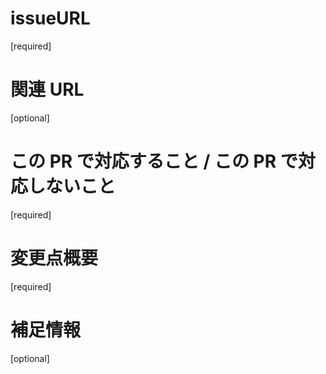 # issueURL

[required]

# 関連 URL

[optional]

# この PR で対応すること / この PR で対応しないこと

[required]

# 変更点概要

[required]

# 補足情報

[optional]
